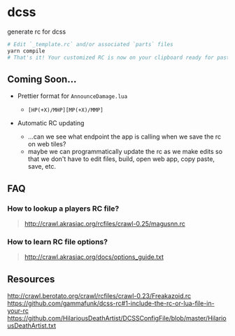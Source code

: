 # dcss
generate rc for dcss

```sh
# Edit `_template.rc` and/or associated `parts` files
yarn compile
# That's it! Your customized RC is now on your clipboard ready for pasting
```

## Coming Soon...
- Prettier format for `AnnounceDamage.lua`
  - `[HP(+X)/MHP][MP(+X)/MMP]`

- Automatic RC updating
  - ...can we see what endpoint the app is calling when we save the rc on web tiles?
  - maybe we can programmatically update the rc as we make edits so that we don't have to edit files, build, open web app, copy paste, save, etc.


## FAQ
### How to lookup a players RC file?
> http://crawl.akrasiac.org/rcfiles/crawl-0.25/magusnn.rc

### How to learn RC file options?
> http://crawl.akrasiac.org/docs/options_guide.txt

## Resources
http://crawl.berotato.org/crawl/rcfiles/crawl-0.23/Freakazoid.rc
https://github.com/gammafunk/dcss-rc#1-include-the-rc-or-lua-file-in-your-rc
https://github.com/HilariousDeathArtist/DCSSConfigFile/blob/master/HilariousDeathArtist.txt
